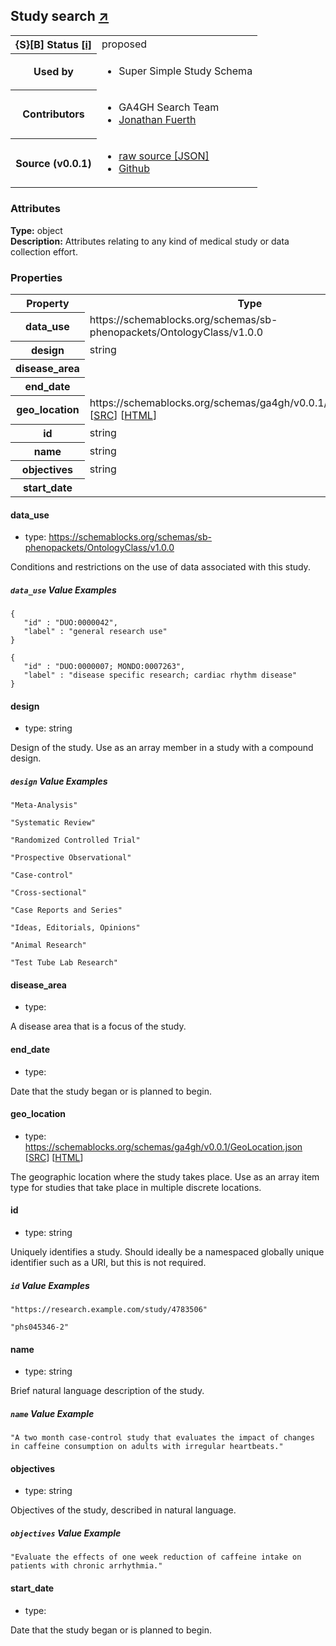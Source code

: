 
<div id="schema-header-title">
  <h2>Study <span id="schema-header-title-project">search <a href="https://github.com/ga4gh-schemablocks/playground" target="_BLANK">&nearr;</a></span> </h2>
</div>

<table id="schema-header-table">
  <tr>
    <th>{S}[B] Status <a href="https://schemablocks.org/about/sb-status-levels.html">[i]</a></th>
    <td><div id="schema-header-status">proposed</div></td>
  </tr>

  <tr>
    <th>Used by</th>
    <td>
      <ul>
<li>Super Simple Study Schema</li>
      </ul>
    </td>
  </tr>

<!--more-->

  <tr>
    <th>Contributors</th>
    <td>
      <ul>
<li>GA4GH Search Team</li>
<li><a href="https://orcid.org/0000-0001-9135-2164">Jonathan Fuerth</a></li>
      </ul>
    </td>
  </tr>
  <tr>
    <th>Source (v0.0.1)</th>
    <td>
      <ul>
        <li><a href="current/Study.json" target="_BLANK">raw source [JSON]</a></li>
        <li><a href="https://github.com/ga4gh-schemablocks/playground/blob/master/schemas/Study.yaml" target="_BLANK">Github</a></li>
      </ul>
    </td>
  </tr>
</table>

<div id="schema-attributes-title">
  <h3>Attributes</h3>
</div>

  
__Type:__ object  
__Description:__ Attributes relating to any kind of medical study or data collection effort.

### Properties

<table id="schema-properties-table">
  <tr>
    <th>Property</th>
    <th>Type</th>
  </tr>
  <tr>
    <th>data_use</th>
    <td>https://schemablocks.org/schemas/sb-phenopackets/OntologyClass/v1.0.0</td>
  </tr>
  <tr>
    <th>design</th>
    <td>string</td>
  </tr>
  <tr>
    <th>disease_area</th>
    <td></td>
  </tr>
  <tr>
    <th>end_date</th>
    <td></td>
  </tr>
  <tr>
    <th>geo_location</th>
    <td>https://schemablocks.org/schemas/ga4gh/v0.0.1/GeoLocation.json [<a href="https://schemablocks.org/schemas/ga4gh/v0.0.1/GeoLocation.json" target="_BLANK">SRC</a>] [<a href="https://schemablocks.org/schemas/ga4gh/GeoLocation.html" target="_BLANK">HTML</a>]</td>
  </tr>
  <tr>
    <th>id</th>
    <td>string</td>
  </tr>
  <tr>
    <th>name</th>
    <td>string</td>
  </tr>
  <tr>
    <th>objectives</th>
    <td>string</td>
  </tr>
  <tr>
    <th>start_date</th>
    <td></td>
  </tr>

</table>


#### data_use

* type: https://schemablocks.org/schemas/sb-phenopackets/OntologyClass/v1.0.0

Conditions and restrictions on the use of data associated with this study.


##### `data_use` Value Examples  

```
{
   "id" : "DUO:0000042",
   "label" : "general research use"
}
```
```
{
   "id" : "DUO:0000007; MONDO:0007263",
   "label" : "disease specific research; cardiac rhythm disease"
}
```

#### design

* type: string

Design of the study. Use as an array member in a study with a compound design.


##### `design` Value Examples  

```
"Meta-Analysis"
```
```
"Systematic Review"
```
```
"Randomized Controlled Trial"
```
```
"Prospective Observational"
```
```
"Case-control"
```
```
"Cross-sectional"
```
```
"Case Reports and Series"
```
```
"Ideas, Editorials, Opinions"
```
```
"Animal Research"
```
```
"Test Tube Lab Research"
```

#### disease_area

* type: 

A disease area that is a focus of the study.



#### end_date

* type: 

Date that the study began or is planned to begin.



#### geo_location

* type: https://schemablocks.org/schemas/ga4gh/v0.0.1/GeoLocation.json [<a href="https://schemablocks.org/schemas/ga4gh/v0.0.1/GeoLocation.json" target="_BLANK">SRC</a>] [<a href="https://schemablocks.org/schemas/ga4gh/GeoLocation.html" target="_BLANK">HTML</a>]

The geographic location where the study takes place. Use as an array item type for studies that take
place in multiple discrete locations.



#### id

* type: string

Uniquely identifies a study. Should ideally be a namespaced globally unique identifier such as a URI, but this
is not required.


##### `id` Value Examples  

```
"https://research.example.com/study/4783506"
```
```
"phs045346-2"
```

#### name

* type: string

Brief natural language description of the study.


##### `name` Value Example  

```
"A two month case-control study that evaluates the impact of changes in caffeine consumption on adults with irregular heartbeats."
```

#### objectives

* type: string

Objectives of the study, described in natural language.


##### `objectives` Value Example  

```
"Evaluate the effects of one week reduction of caffeine intake on patients with chronic arrhythmia."
```

#### start_date

* type: 

Date that the study began or is planned to begin.



